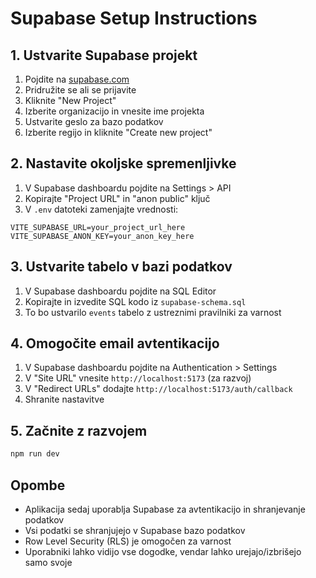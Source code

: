 # Supabase Setup Instructions

## 1. Ustvarite Supabase projekt

1. Pojdite na [supabase.com](https://supabase.com)
2. Pridružite se ali se prijavite
3. Kliknite "New Project"
4. Izberite organizacijo in vnesite ime projekta
5. Ustvarite geslo za bazo podatkov
6. Izberite regijo in kliknite "Create new project"

## 2. Nastavite okoljske spremenljivke

1. V Supabase dashboardu pojdite na Settings > API
2. Kopirajte "Project URL" in "anon public" ključ
3. V `.env` datoteki zamenjajte vrednosti:

```env
VITE_SUPABASE_URL=your_project_url_here
VITE_SUPABASE_ANON_KEY=your_anon_key_here
```

## 3. Ustvarite tabelo v bazi podatkov

1. V Supabase dashboardu pojdite na SQL Editor
2. Kopirajte in izvedite SQL kodo iz `supabase-schema.sql`
3. To bo ustvarilo `events` tabelo z ustreznimi pravilniki za varnost

## 4. Omogočite email avtentikacijo

1. V Supabase dashboardu pojdite na Authentication > Settings
2. V "Site URL" vnesite `http://localhost:5173` (za razvoj)
3. V "Redirect URLs" dodajte `http://localhost:5173/auth/callback`
4. Shranite nastavitve

## 5. Začnite z razvojem

```bash
npm run dev
```

## Opombe

- Aplikacija sedaj uporablja Supabase za avtentikacijo in shranjevanje podatkov
- Vsi podatki se shranjujejo v Supabase bazo podatkov
- Row Level Security (RLS) je omogočen za varnost
- Uporabniki lahko vidijo vse dogodke, vendar lahko urejajo/izbrišejo samo svoje 